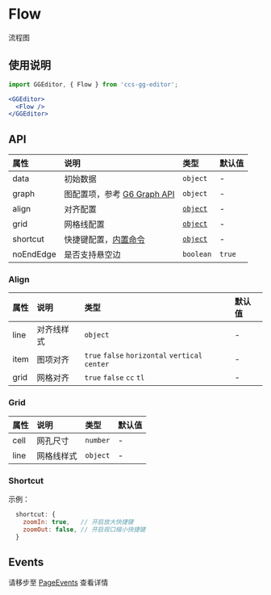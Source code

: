 # Flow

流程图

## 使用说明

```jsx
import GGEditor, { Flow } from 'ccs-gg-editor';

<GGEditor>
  <Flow />
</GGEditor>
```

## API

| 属性 | 说明 | 类型 | 默认值 |
| :--- | :--- | :--- | :--- |
| data | 初始数据 | `object` | - |
| graph | 图配置项，参考 [G6 Graph API](https://antv.alipay.com/zh-cn/g6/1.x/api/graph.html) | `object` | - |
| align | 对齐配置 | [`object`](#Align) | - |
| grid | 网格线配置 | [`object`](#Grid) | - |
| shortcut | 快捷键配置，[内置命令](./command.zh-CN.md#内置命令) | [`object`](#Shortcut) | - |
| noEndEdge | 是否支持悬空边 | `boolean` | `true` |

### Align

| 属性 | 说明 | 类型 | 默认值 |
| :--- | :--- | :--- | :--- |
| line | 对齐线样式 | `object` | - |
| item | 图项对齐 | `true` `false` `horizontal` `vertical` `center` | - |
| grid | 网格对齐 | `true` `false` `cc` `tl` | - |

### Grid

| 属性 | 说明 | 类型 | 默认值 |
| :--- | :--- | :--- | :--- |
| cell | 网孔尺寸 | `number` | - |
| line | 网格线样式 | `object` | - |

### Shortcut

示例：

```jsx
  shortcut: {
    zoomIn: true,   // 开启放大快捷键
    zoomOut: false, // 开启视口缩小快捷键
  }
```

## Events

请移步至 [PageEvents](./pageEvents.zh-CN.md) 查看详情

